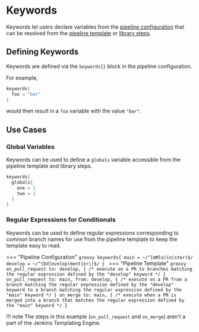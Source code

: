 # Keywords

Keywords let users declare variables from the [pipeline configuration](../pipeline-configuration/pipeline-configuration.md) that can be resolved from the [pipeline template](../pipeline-templates/pipeline-templates.md) or [library steps](./steps.md).

## Defining Keywords

Keywords are defined via the `keywords{}` block in the pipeline configuration.

For example,

```groovy
keywords{
  foo = "bar" 
}
```

would then result in a `foo` variable with the value `"bar"`.

## Use Cases

### Global Variables

Keywords can be used to define a `globals` variable accessible from the pipeline template and library steps.

```groovy
keywords{
  globals{
    one = 1
    two = 2
  }
}
```

### Regular Expressions for Conditionals

Keywords can be used to define regular expressions corresponding to common branch names for use from the pipeline template to keep the template easy to read.  

=== "Pipeline Configuration"
    ```groovy
    keywords{
      main = ~/^[mM]a(in|ster)$/
      develop = ~/^[Dd]evelop(ment|er|)$/
    }
    ```
=== "Pipeline Template"
    ```groovy
    on_pull_request to: develop, {
      /*
        execute on a PR to branches matching the regular expression
        defined by the "develop" keyword
      */
    }
    on_pull_request to: main, from: develop, {
      /*
        execute on a PR from a branch matching the regular expression
        defined by the "develop" keyword to a branch matching the regular
        expression defined by the "main" keyword
      */
    }
    on_merge to: main, {
      /*
        execute when a PR is merged into a branch that matches the regular
        expression defined by the "main" keyword
      */
    }
    ```

!!! note
    The steps in this example (`on_pull_request` and `on_merge`) aren't a part of the Jenkins Templating Engine.
